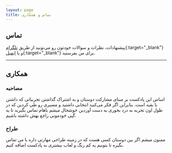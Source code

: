 ```yaml
---
layout: page
title: تماس و همکاری
---
```


## تماس

پیشنهادات، نظرات و سوالات خودتون رو می‌تونید از طریق [تلگرام](https://t.me/radioDaalBot){:target="_blank"} و یا [ایمیل](mailto:radioDaal@outlook.com){:target="_blank"} برای من بفرستید.

<hr>

## همکاری

### مصاحبه

اساس این پادکست بر مبنای مشارکت دوستان و به اشتراک گذاشتن تجربیاتی که داشتن با بقیه است. بنابراین اگر فکر می‌کنید انتخابی داشتید و مسیری رو طی کردین که در طول اون تجربه به درد بخوری به دست ‌آوردین خوشحال میشم باهام تماس بگیرید تا یه گپی خودمونی راجع بهش داشته باشیم.

### طراح

ممنون میشم اگر بین دوستان کسی هست که در زمینه طراحی مهارتی داره با من تماس بگیره تا بتونیم یه کم رنگ و لعاب بیشتری به پادکست اضافه کنیم.